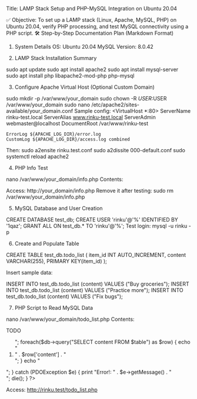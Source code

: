 Title: LAMP Stack Setup and PHP-MySQL Integration on Ubuntu 20.04

✅ Objective:
To set up a LAMP stack (Linux, Apache, MySQL, PHP) on Ubuntu 20.04, verify PHP processing, and test MySQL connectivity using a PHP script.
🛠️ Step-by-Step Documentation Plan (Markdown Format)
1. System Details
OS: Ubuntu 20.04
MySQL Version: 8.0.42



2. LAMP Stack Installation Summary


sudo apt update
sudo apt install apache2
sudo apt install mysql-server
sudo apt install php libapache2-mod-php php-mysql

3. Configure Apache Virtual Host (Optional Custom Domain)

sudo mkdir -p /var/www/your_domain
sudo chown -R $USER:$USER /var/www/your_domain
sudo nano /etc/apache2/sites-available/your_domain.conf
Sample config:
<VirtualHost *:80>
    ServerName rinku-test.local
    ServerAlias www.rinku-test.local
    ServerAdmin webmaster@localhost
    DocumentRoot /var/www/rinku-test

    ErrorLog ${APACHE_LOG_DIR}/error.log
    CustomLog ${APACHE_LOG_DIR}/access.log combined
</VirtualHost>

Then:
sudo a2ensite rinku.test.conf
sudo a2dissite 000-default.conf
sudo systemctl reload apache2


4. PHP Info Test

nano /var/www/your_domain/info.php
Contents:
<?php
phpinfo(); 
?>
Access:
http://your_domain/info.php
Remove it after testing:
sudo rm /var/www/your_domain/info.php

5. MySQL Database and User Creation

CREATE DATABASE test_db;
CREATE USER 'rinku'@'%' IDENTIFIED BY '1qaz';
GRANT ALL ON test_db.* TO 'rinku'@'%';
Test login:
mysql -u rinku -p



6. Create and Populate Table


CREATE TABLE test_db.todo_list (
  item_id INT AUTO_INCREMENT,
  content VARCHAR(255),
  PRIMARY KEY(item_id)
);

Insert sample data:

INSERT INTO test_db.todo_list (content) VALUES ("Buy groceries");
INSERT INTO test_db.todo_list (content) VALUES ("Practice more");
INSERT INTO test_db.todo_list (content) VALUES ("Fix bugs");
 


7. PHP Script to Read MySQL Data

nano /var/www/your_domain/todo_list.php
Contents:
<?php
$user = "rinku";
$password = "1qaz";
$database = "test_db";
$table = "todo_list";

try {
  $db = new PDO("mysql:host=localhost;dbname=$database", $user, $password);
  echo "<h2>TODO</h2><ol>";
  foreach($db->query("SELECT content FROM $table") as $row) {
    echo "<li>" . $row['content'] . "</li>";
  }
  echo "</ol>";
} catch (PDOException $e) {
    print "Error!: " . $e->getMessage() . "<br/>";
    die();
}
?>

Access:
http://rinku.test/todo_list.php
